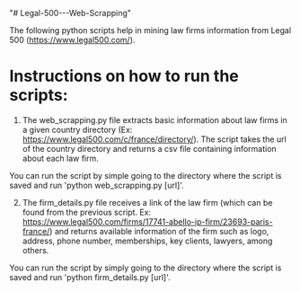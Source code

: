 "# Legal-500---Web-Scrapping" 

The following python scripts help in mining law firms information from Legal 500 (https://www.legal500.com/). 

# Instructions on how to run the scripts:

1. The web_scrapping.py file extracts basic information about law firms in a given country directory (Ex: https://www.legal500.com/c/france/directory/). The script takes the url of the country directory and returns a csv file containing information about each law firm. 

You can run the script by simple going to the directory where the script is saved and run 'python web_scrapping.py [url]'.

2. The firm_details.py file receives a link of the law firm (which can be found from the previous script. Ex: https://www.legal500.com/firms/17741-abello-ip-firm/23693-paris-france/) and returns available information of the firm such as logo, address, phone number, memberships, key clients, lawyers, among others. 

You can run the script by simply going to the directory where the script is saved and run 'python firm_details.py [url]'.
